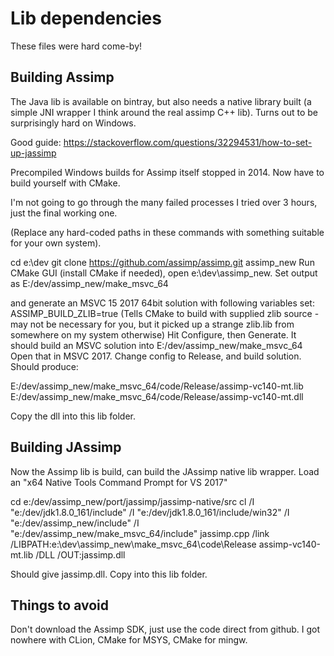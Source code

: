 # Lib dependencies
These files were hard come-by!

## Building Assimp
The Java lib is available on bintray, but also needs a native library built (a simple JNI wrapper I think around the real assimp C++ lib).  Turns out to be surprisingly hard on Windows.

Good guide:
https://stackoverflow.com/questions/32294531/how-to-set-up-jassimp

Precompiled Windows builds for Assimp itself stopped in 2014.  Now have to build yourself with CMake.

I'm not going to go through the many failed processes I tried over 3 hours, just the final working one.

(Replace any hard-coded paths in these commands with something suitable for your own system).

cd e:\dev
git clone https://github.com/assimp/assimp.git assimp_new
Run CMake GUI (install CMake if needed), open e:\dev\assimp_new.
Set output as E:/dev/assimp_new/make_msvc_64

and generate an MSVC 15 2017 64bit solution with following variables set:
ASSIMP_BUILD_ZLIB=true   (Tells CMake to build with supplied zlib source - may not be necessary for you, but it picked up a strange zlib.lib from somewhere on my system otherwise)
Hit Configure, then Generate.  It should build an MSVC solution into E:/dev/assimp_new/make_msvc_64
Open that in MSVC 2017.  Change config to Release, and build solution.  Should produce:

E:/dev/assimp_new/make_msvc_64/code/Release/assimp-vc140-mt.lib
E:/dev/assimp_new/make_msvc_64/code/Release/assimp-vc140-mt.dll

Copy the dll into this lib folder.

## Building JAssimp
Now the Assimp lib is build, can build the JAssimp native lib wrapper.
Load an "x64 Native Tools Command Prompt for VS 2017"

cd e:/dev/assimp_new/port/jassimp/jassimp-native/src
cl /I "e:/dev/jdk1.8.0_161/include" /I "e:/dev/jdk1.8.0_161/include/win32" /I "e:/dev/assimp_new/include" /I "e:/dev/assimp_new/make_msvc_64/include" jassimp.cpp /link /LIBPATH:e:\dev\assimp_new\make_msvc_64\code\Release assimp-vc140-mt.lib /DLL /OUT:jassimp.dll

Should give jassimp.dll.  Copy into this lib folder.

## Things to avoid
Don't download the Assimp SDK, just use the code direct from github.
I got nowhere with CLion, CMake for MSYS, CMake for mingw.